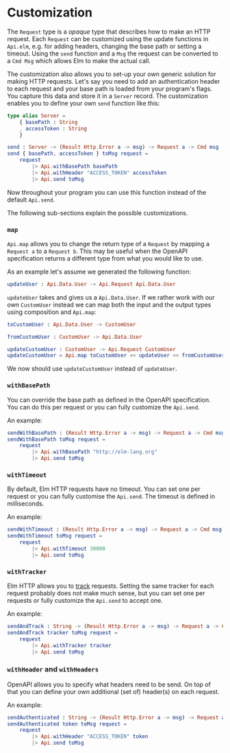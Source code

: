 # Customization

The `Request` type is a _opaque_ type that describes how to make an HTTP request.
Each `Request` can be customized using the update functions in `Api.elm`, e.g. for adding headers, changing the base path or setting a timeout. Using the `send` function and a `Msg` the request can be converted to a `Cmd Msg` which allows Elm to make the actual call.

The customization also allows you to set-up your own generic solution for making HTTP requests.
Let's say you need to add an authentication header to each request and your base path is loaded from your program's flags.
You capture this data and store it in a `Server` record.
The customization enables you to define your own `send` function like this:

```elm
type alias Server =
    { basePath : String
    , accessToken : String
    }

send : Server -> (Result Http.Error a -> msg) -> Request a -> Cmd msg
send { basePath, accessToken } toMsg request =
    request
        |> Api.withBasePath basePath
        |> Api.withHeader "ACCESS_TOKEN" accessToken
        |> Api.send toMsg
```

Now throughout your program you can use this function instead of the default `Api.send`.

The following sub-sections explain the possible customizations.

### `map`

`Api.map` allows you to change the return type of a `Request` by mapping a `Request a` to a `Request b`.
This may be useful when the OpenAPI specification returns a different type from what you would like to use.

As an example let's assume we generated the following function:

```elm
updateUser : Api.Data.User -> Api.Request Api.Data.User
```

`updateUser` takes and gives us a `Api.Data.User`. If we rather work with our
own `CustomUser` instead we can map both the input and the output types using
composition and `Api.map`:

```elm
toCustomUser : Api.Data.User -> CustomUser

fromCustomUser : CustomUser -> Api.Data.User

updateCustomUser : CustomUser -> Api.Request CustomUser
updateCustomUser = Api.map toCustomUser << updateUser << fromCustomUser
```

We now should use `updateCustomUser` instead of `updateUser`.

### `withBasePath`

You can override the base path as defined in the OpenAPI specification.
You can do this per request or you can fully customize the `Api.send`.

An example:

```elm
sendWithBasePath : (Result Http.Error a -> msg) -> Request a -> Cmd msg
sendWithBasePath toMsg request =
    request
        |> Api.withBasePath "http://elm-lang.org"
        |> Api.send toMsg
```

### `withTimeout`

By default, Elm HTTP requests have no timeout.
You can set one per request or you can fully customise the `Api.send`.
The timeout is defined in milliseconds.

An example:

```elm
sendWithTimeout : (Result Http.Error a -> msg) -> Request a -> Cmd msg
sendWithTimeout toMsg request =
    request
        |> Api.withTimeout 30000
        |> Api.send toMsg
```

### `withTracker`

Elm HTTP allows you to [track](https://package.elm-lang.org/packages/elm/http/latest/Http#track) requests.
Setting the same tracker for each request probably does not make much sense, but you can set one per requests or fully customize the `Api.send` to accept one.

An example:

```elm
sendAndTrack : String -> (Result Http.Error a -> msg) -> Request a -> Cmd msg
sendAndTrack tracker toMsg request =
    request
        |> Api.withTracker tracker
        |> Api.send toMsg
```

### `withHeader` and `withHeaders`

OpenAPI allows you to specify what headers need to be send.
On top of that you can define your own additional (set of) header(s) on each request.

An example:

```elm
sendAuthenticated : String -> (Result Http.Error a -> msg) -> Request a -> Cmd msg
sendAuthenticated token toMsg request =
    request
        |> Api.withHeader "ACCESS_TOKEN" token
        |> Api.send toMsg
```

